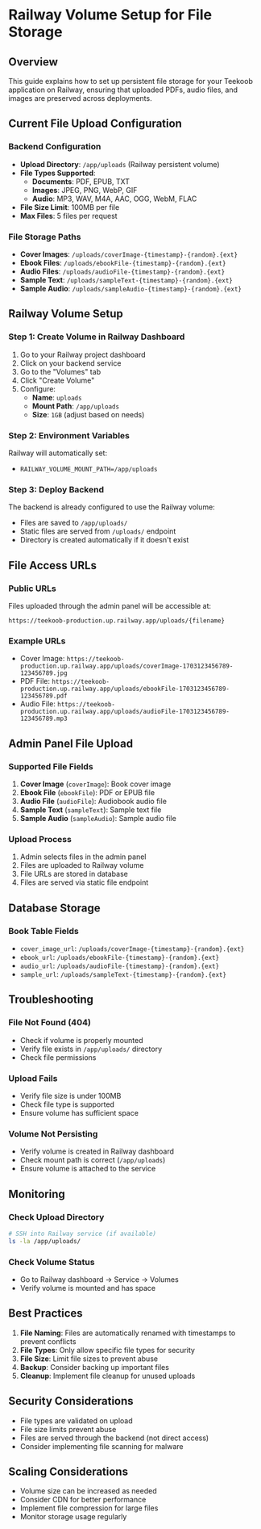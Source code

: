 # Railway Volume Setup for File Storage

## Overview
This guide explains how to set up persistent file storage for your Teekoob application on Railway, ensuring that uploaded PDFs, audio files, and images are preserved across deployments.

## Current File Upload Configuration

### Backend Configuration
- **Upload Directory**: `/app/uploads` (Railway persistent volume)
- **File Types Supported**:
  - **Documents**: PDF, EPUB, TXT
  - **Images**: JPEG, PNG, WebP, GIF
  - **Audio**: MP3, WAV, M4A, AAC, OGG, WebM, FLAC
- **File Size Limit**: 100MB per file
- **Max Files**: 5 files per request

### File Storage Paths
- **Cover Images**: `/uploads/coverImage-{timestamp}-{random}.{ext}`
- **Ebook Files**: `/uploads/ebookFile-{timestamp}-{random}.{ext}`
- **Audio Files**: `/uploads/audioFile-{timestamp}-{random}.{ext}`
- **Sample Text**: `/uploads/sampleText-{timestamp}-{random}.{ext}`
- **Sample Audio**: `/uploads/sampleAudio-{timestamp}-{random}.{ext}`

## Railway Volume Setup

### Step 1: Create Volume in Railway Dashboard
1. Go to your Railway project dashboard
2. Click on your backend service
3. Go to the "Volumes" tab
4. Click "Create Volume"
5. Configure:
   - **Name**: `uploads`
   - **Mount Path**: `/app/uploads`
   - **Size**: `1GB` (adjust based on needs)

### Step 2: Environment Variables
Railway will automatically set:
- `RAILWAY_VOLUME_MOUNT_PATH=/app/uploads`

### Step 3: Deploy Backend
The backend is already configured to use the Railway volume:
- Files are saved to `/app/uploads/`
- Static files are served from `/uploads/` endpoint
- Directory is created automatically if it doesn't exist

## File Access URLs

### Public URLs
Files uploaded through the admin panel will be accessible at:
```
https://teekoob-production.up.railway.app/uploads/{filename}
```

### Example URLs
- Cover Image: `https://teekoob-production.up.railway.app/uploads/coverImage-1703123456789-123456789.jpg`
- PDF File: `https://teekoob-production.up.railway.app/uploads/ebookFile-1703123456789-123456789.pdf`
- Audio File: `https://teekoob-production.up.railway.app/uploads/audioFile-1703123456789-123456789.mp3`

## Admin Panel File Upload

### Supported File Fields
1. **Cover Image** (`coverImage`): Book cover image
2. **Ebook File** (`ebookFile`): PDF or EPUB file
3. **Audio File** (`audioFile`): Audiobook audio file
4. **Sample Text** (`sampleText`): Sample text file
5. **Sample Audio** (`sampleAudio`): Sample audio file

### Upload Process
1. Admin selects files in the admin panel
2. Files are uploaded to Railway volume
3. File URLs are stored in database
4. Files are served via static file endpoint

## Database Storage

### Book Table Fields
- `cover_image_url`: `/uploads/coverImage-{timestamp}-{random}.{ext}`
- `ebook_url`: `/uploads/ebookFile-{timestamp}-{random}.{ext}`
- `audio_url`: `/uploads/audioFile-{timestamp}-{random}.{ext}`
- `sample_url`: `/uploads/sampleText-{timestamp}-{random}.{ext}`

## Troubleshooting

### File Not Found (404)
- Check if volume is properly mounted
- Verify file exists in `/app/uploads/` directory
- Check file permissions

### Upload Fails
- Verify file size is under 100MB
- Check file type is supported
- Ensure volume has sufficient space

### Volume Not Persisting
- Verify volume is created in Railway dashboard
- Check mount path is correct (`/app/uploads`)
- Ensure volume is attached to the service

## Monitoring

### Check Upload Directory
```bash
# SSH into Railway service (if available)
ls -la /app/uploads/
```

### Check Volume Status
- Go to Railway dashboard → Service → Volumes
- Verify volume is mounted and has space

## Best Practices

1. **File Naming**: Files are automatically renamed with timestamps to prevent conflicts
2. **File Types**: Only allow specific file types for security
3. **File Size**: Limit file sizes to prevent abuse
4. **Backup**: Consider backing up important files
5. **Cleanup**: Implement file cleanup for unused uploads

## Security Considerations

- File types are validated on upload
- File size limits prevent abuse
- Files are served through the backend (not direct access)
- Consider implementing file scanning for malware

## Scaling Considerations

- Volume size can be increased as needed
- Consider CDN for better performance
- Implement file compression for large files
- Monitor storage usage regularly
